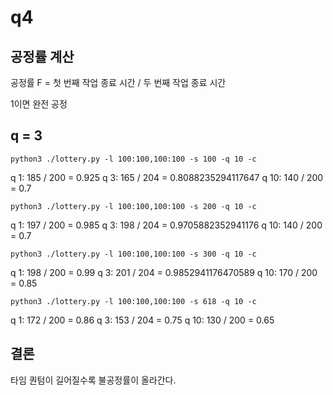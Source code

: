 # q4

## 공정률 계산

공정률 F = 첫 번째 작업 종료 시간 / 두 번째 작업 종료 시간

1이면 완전 공정

## q = 3

```shell
python3 ./lottery.py -l 100:100,100:100 -s 100 -q 10 -c
```
q 1: 185 / 200 = 0.925
q 3: 165 / 204 = 0.8088235294117647
q 10: 140 / 200 = 0.7

```shell
python3 ./lottery.py -l 100:100,100:100 -s 200 -q 10 -c
```
q 1: 197 / 200 = 0.985 
q 3: 198 / 204 = 0.9705882352941176
q 10: 140 / 200 = 0.7

```shell
python3 ./lottery.py -l 100:100,100:100 -s 300 -q 10 -c
```
q 1: 198 / 200 = 0.99
q 3: 201 / 204 = 0.9852941176470589
q 10: 170 / 200 = 0.85


```shell
python3 ./lottery.py -l 100:100,100:100 -s 618 -q 10 -c
```
q 1: 172 / 200 = 0.86
q 3: 153 / 204 = 0.75
q 10: 130 / 200 = 0.65

## 결론

타임 퀀텀이 길어질수록 불공정률이 올라간다.


